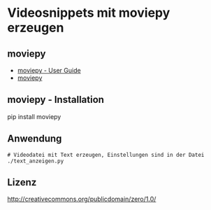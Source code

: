 # Videosnippets mit moviepy erzeugen

## moviepy

* [moviepy - User Guide](https://zulko.github.io/moviepy/index.html)
* [moviepy](https://github.com/Zulko/moviepy)

## moviepy - Installation

pip install moviepy

## Anwendung

```
# Videodatei mit Text erzeugen, Einstellungen sind in der Datei
./text_anzeigen.py
```

## Lizenz

http://creativecommons.org/publicdomain/zero/1.0/
